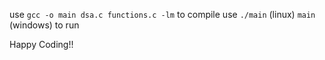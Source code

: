 use `gcc -o main dsa.c functions.c -lm` to compile
use `./main` (linux) `main` (windows) to run

Happy Coding!! 
